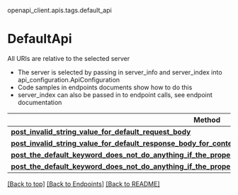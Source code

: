 <a name="top"></a>
openapi_client.apis.tags.default_api
# DefaultApi

All URIs are relative to the selected server
- The server is selected by passing in server_info and server_index into api_configuration.ApiConfiguration
- Code samples in endpoints documents show how to do this
- server_index can also be passed in to endpoint calls, see endpoint documentation

Method | Description
------ | -------------
[**post_invalid_string_value_for_default_request_body**](../../paths/request_body_post_invalid_string_value_for_default_request_body/post.md) | 
[**post_invalid_string_value_for_default_response_body_for_content_types**](../../paths/response_body_post_invalid_string_value_for_default_response_body_for_content_types/post.md) | 
[**post_the_default_keyword_does_not_do_anything_if_the_property_is_missing_request_body**](../../paths/request_body_post_the_default_keyword_does_not_do_anything_if_the_property_is_missing_request_body/post.md) | 
[**post_the_default_keyword_does_not_do_anything_if_the_property_is_missing_response_body_for_content_types**](../../paths/response_body_post_the_default_keyword_does_not_do_anything_if_the_property_is_missing_response_body_for_content_types/post.md) | 

[[Back to top]](#top) [[Back to Endpoints]](../../../README.md#Endpoints) [[Back to README]](../../../README.md)
